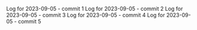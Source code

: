 Log for 2023-09-05 - commit 1
Log for 2023-09-05 - commit 2
Log for 2023-09-05 - commit 3
Log for 2023-09-05 - commit 4
Log for 2023-09-05 - commit 5

